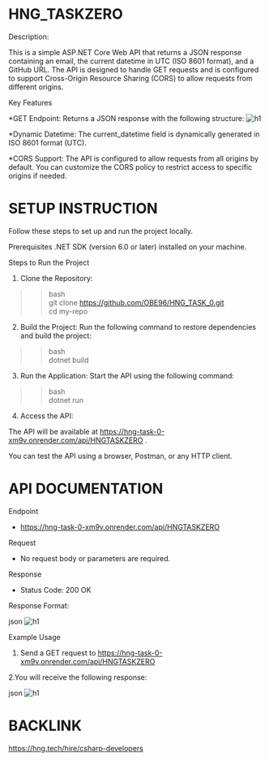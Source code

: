 # HNG_TASKZERO

Description: 

This is a simple ASP.NET Core Web API that returns a JSON response containing an email, the current datetime in UTC (ISO 8601 format), and a GitHub URL. The API is designed to handle GET requests and is configured to support Cross-Origin Resource Sharing (CORS) to allow requests from different origins.

Key Features

*GET Endpoint: Returns a JSON response with the following structure:
![h1](https://github.com/user-attachments/assets/94655d5e-8c32-4365-9d17-ecb28c7a217e)

*Dynamic Datetime: The current_datetime field is dynamically generated in ISO 8601 format (UTC).

*CORS Support: The API is configured to allow requests from all origins by default. You can customize the CORS policy to restrict access to specific origins if needed.

# SETUP INSTRUCTION

Follow these steps to set up and run the project locally.

Prerequisites
.NET SDK (version 6.0 or later) installed on your machine.

Steps to Run the Project

1.  Clone the Repository:
>>bash   
git clone https://github.com/OBE96/HNG_TASK_0.git      
cd my-repo

2.  Build the Project:
Run the following command to restore dependencies and build the project:
>>bash     
dotnet build

3. Run the Application:
Start the API using the following command:

>>bash     
dotnet run    
4. Access the API:

The API will be available at https://hng-task-0-xm9v.onrender.com/api/HNGTASKZERO .

You can test the API using a browser, Postman, or any HTTP client.

# API DOCUMENTATION

Endpoint
* https://hng-task-0-xm9v.onrender.com/api/HNGTASKZERO

Request
* No request body or parameters are required.

Response
* Status Code: 200 OK

Response Format:

json
![h1](https://github.com/user-attachments/assets/9b634503-c132-409f-abda-45d1684f1028)

Example Usage
1. Send a GET request to https://hng-task-0-xm9v.onrender.com/api/HNGTASKZERO

2.You will receive the following response:

json
![h1](https://github.com/user-attachments/assets/072a62e6-f202-42ca-86f2-78db43a1c47b)


# BACKLINK
https://hng.tech/hire/csharp-developers
